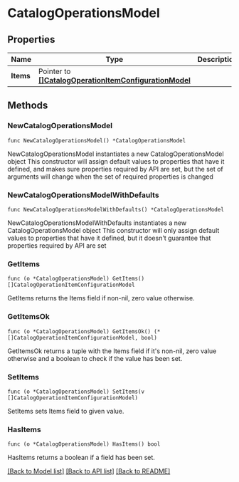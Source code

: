# CatalogOperationsModel

## Properties

Name | Type | Description | Notes
------------ | ------------- | ------------- | -------------
**Items** | Pointer to [**[]CatalogOperationItemConfigurationModel**](CatalogOperationItemConfigurationModel.md) |  | [optional] 

## Methods

### NewCatalogOperationsModel

`func NewCatalogOperationsModel() *CatalogOperationsModel`

NewCatalogOperationsModel instantiates a new CatalogOperationsModel object
This constructor will assign default values to properties that have it defined,
and makes sure properties required by API are set, but the set of arguments
will change when the set of required properties is changed

### NewCatalogOperationsModelWithDefaults

`func NewCatalogOperationsModelWithDefaults() *CatalogOperationsModel`

NewCatalogOperationsModelWithDefaults instantiates a new CatalogOperationsModel object
This constructor will only assign default values to properties that have it defined,
but it doesn't guarantee that properties required by API are set

### GetItems

`func (o *CatalogOperationsModel) GetItems() []CatalogOperationItemConfigurationModel`

GetItems returns the Items field if non-nil, zero value otherwise.

### GetItemsOk

`func (o *CatalogOperationsModel) GetItemsOk() (*[]CatalogOperationItemConfigurationModel, bool)`

GetItemsOk returns a tuple with the Items field if it's non-nil, zero value otherwise
and a boolean to check if the value has been set.

### SetItems

`func (o *CatalogOperationsModel) SetItems(v []CatalogOperationItemConfigurationModel)`

SetItems sets Items field to given value.

### HasItems

`func (o *CatalogOperationsModel) HasItems() bool`

HasItems returns a boolean if a field has been set.


[[Back to Model list]](../README.md#documentation-for-models) [[Back to API list]](../README.md#documentation-for-api-endpoints) [[Back to README]](../README.md)


